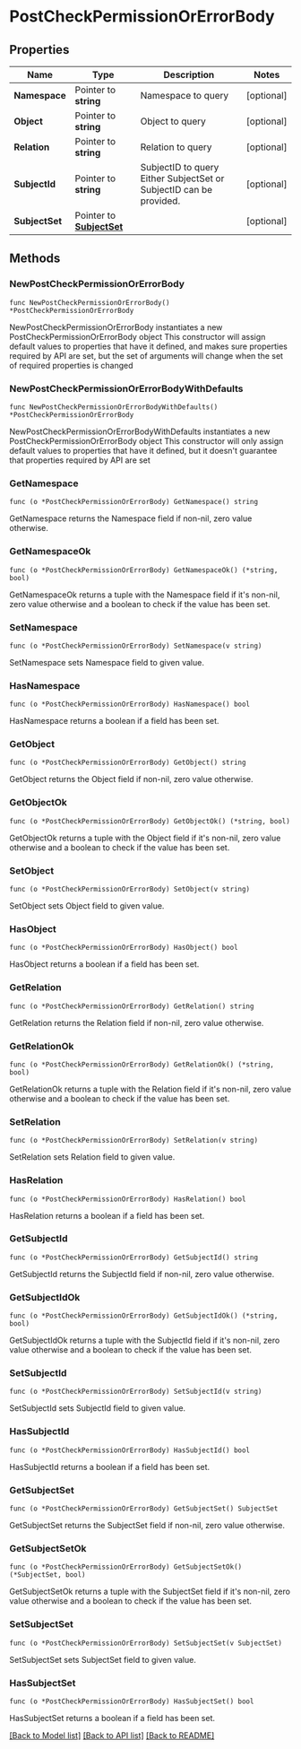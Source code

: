 # PostCheckPermissionOrErrorBody

## Properties

Name | Type | Description | Notes
------------ | ------------- | ------------- | -------------
**Namespace** | Pointer to **string** | Namespace to query | [optional] 
**Object** | Pointer to **string** | Object to query | [optional] 
**Relation** | Pointer to **string** | Relation to query | [optional] 
**SubjectId** | Pointer to **string** | SubjectID to query  Either SubjectSet or SubjectID can be provided. | [optional] 
**SubjectSet** | Pointer to [**SubjectSet**](SubjectSet.md) |  | [optional] 

## Methods

### NewPostCheckPermissionOrErrorBody

`func NewPostCheckPermissionOrErrorBody() *PostCheckPermissionOrErrorBody`

NewPostCheckPermissionOrErrorBody instantiates a new PostCheckPermissionOrErrorBody object
This constructor will assign default values to properties that have it defined,
and makes sure properties required by API are set, but the set of arguments
will change when the set of required properties is changed

### NewPostCheckPermissionOrErrorBodyWithDefaults

`func NewPostCheckPermissionOrErrorBodyWithDefaults() *PostCheckPermissionOrErrorBody`

NewPostCheckPermissionOrErrorBodyWithDefaults instantiates a new PostCheckPermissionOrErrorBody object
This constructor will only assign default values to properties that have it defined,
but it doesn't guarantee that properties required by API are set

### GetNamespace

`func (o *PostCheckPermissionOrErrorBody) GetNamespace() string`

GetNamespace returns the Namespace field if non-nil, zero value otherwise.

### GetNamespaceOk

`func (o *PostCheckPermissionOrErrorBody) GetNamespaceOk() (*string, bool)`

GetNamespaceOk returns a tuple with the Namespace field if it's non-nil, zero value otherwise
and a boolean to check if the value has been set.

### SetNamespace

`func (o *PostCheckPermissionOrErrorBody) SetNamespace(v string)`

SetNamespace sets Namespace field to given value.

### HasNamespace

`func (o *PostCheckPermissionOrErrorBody) HasNamespace() bool`

HasNamespace returns a boolean if a field has been set.

### GetObject

`func (o *PostCheckPermissionOrErrorBody) GetObject() string`

GetObject returns the Object field if non-nil, zero value otherwise.

### GetObjectOk

`func (o *PostCheckPermissionOrErrorBody) GetObjectOk() (*string, bool)`

GetObjectOk returns a tuple with the Object field if it's non-nil, zero value otherwise
and a boolean to check if the value has been set.

### SetObject

`func (o *PostCheckPermissionOrErrorBody) SetObject(v string)`

SetObject sets Object field to given value.

### HasObject

`func (o *PostCheckPermissionOrErrorBody) HasObject() bool`

HasObject returns a boolean if a field has been set.

### GetRelation

`func (o *PostCheckPermissionOrErrorBody) GetRelation() string`

GetRelation returns the Relation field if non-nil, zero value otherwise.

### GetRelationOk

`func (o *PostCheckPermissionOrErrorBody) GetRelationOk() (*string, bool)`

GetRelationOk returns a tuple with the Relation field if it's non-nil, zero value otherwise
and a boolean to check if the value has been set.

### SetRelation

`func (o *PostCheckPermissionOrErrorBody) SetRelation(v string)`

SetRelation sets Relation field to given value.

### HasRelation

`func (o *PostCheckPermissionOrErrorBody) HasRelation() bool`

HasRelation returns a boolean if a field has been set.

### GetSubjectId

`func (o *PostCheckPermissionOrErrorBody) GetSubjectId() string`

GetSubjectId returns the SubjectId field if non-nil, zero value otherwise.

### GetSubjectIdOk

`func (o *PostCheckPermissionOrErrorBody) GetSubjectIdOk() (*string, bool)`

GetSubjectIdOk returns a tuple with the SubjectId field if it's non-nil, zero value otherwise
and a boolean to check if the value has been set.

### SetSubjectId

`func (o *PostCheckPermissionOrErrorBody) SetSubjectId(v string)`

SetSubjectId sets SubjectId field to given value.

### HasSubjectId

`func (o *PostCheckPermissionOrErrorBody) HasSubjectId() bool`

HasSubjectId returns a boolean if a field has been set.

### GetSubjectSet

`func (o *PostCheckPermissionOrErrorBody) GetSubjectSet() SubjectSet`

GetSubjectSet returns the SubjectSet field if non-nil, zero value otherwise.

### GetSubjectSetOk

`func (o *PostCheckPermissionOrErrorBody) GetSubjectSetOk() (*SubjectSet, bool)`

GetSubjectSetOk returns a tuple with the SubjectSet field if it's non-nil, zero value otherwise
and a boolean to check if the value has been set.

### SetSubjectSet

`func (o *PostCheckPermissionOrErrorBody) SetSubjectSet(v SubjectSet)`

SetSubjectSet sets SubjectSet field to given value.

### HasSubjectSet

`func (o *PostCheckPermissionOrErrorBody) HasSubjectSet() bool`

HasSubjectSet returns a boolean if a field has been set.


[[Back to Model list]](../README.md#documentation-for-models) [[Back to API list]](../README.md#documentation-for-api-endpoints) [[Back to README]](../README.md)


